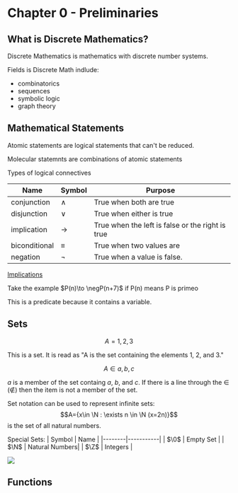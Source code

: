 # Chapter 0 - Preliminaries 

## What is Discrete Mathematics?

Discrete Mathematics is mathematics with discrete number systems.

Fields is Discrete Math indlude:
 - combinatorics
 - sequences
 - symbolic logic
 - graph theory

## Mathematical Statements

Atomic statements are logical statements that can't be reduced.

Molecular statemnts are combinations of atomic statements

Types of logical connectives

|      Name     | Symbol | Purpose |
|---------------|--------|---------|
| conjunction   |$\wedge$| True when both are true |
| disjunction   | $\vee$ | True when either is true |
| implication   |  $\to$ | True when the left is false or the right is true |
| biconditional |$\equiv$| True when two values are |
| negation      | $\neg$ | True when a value is false. |

[Implications](../presentations/0.2-Implications.md)

Take the example $P(n)\to \negP(n+7)$ if P(n) means P is primeo

This is a predicate because it contains a variable.

## Sets

$$A={1, 2, 3}$$

This is a set. It is read as "A is the set containing the elements 1, 2, and 3."

$$A \in {a, b, c}$$

$a$ is a member of the set containg $a$, $b$, and $c$. If there is a line through the $\in$ ($\notin$) then the item is not a member of the set.

Set notation can be used to represent infinite sets:
$$A={x\in \N : \exists n \in \N (x=2n)}$$
is the set of all natural numbers.

Special Sets:
| Symbol |    Name   |
|--------|-----------|
|  $\0$  | Empty Set |
|  $\N$  | Natural Numbers|
|  $\Z$  | Integers  |


![](../resources/set_notation.png)

## Functions


